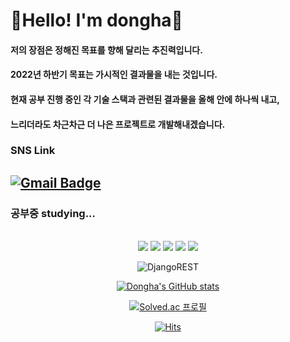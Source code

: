 # 🙋Hello! I'm dongha🙋
#### 저의 장점은 정해진 목표를 향해 달리는 추진력입니다.
#### 2022년 하반기 목표는 가시적인 결과물을 내는 것입니다.
#### 현재 공부 진행 중인 각 기술 스택과 관련된 결과물을 올해 안에 하나씩 내고, 
#### 느리더라도 차근차근 더 나은 프로젝트로 개발해내겠습니다.

### SNS Link
[![Gmail Badge](https://img.shields.io/badge/Instagram-E4405F?style=for-the-badge&logo=instagram&logoColor=white)](https://www.instagram.com/donghada_life/)
---
### 공부중 studying...

<div align=center> 
<br>
<img src="https://img.shields.io/badge/java-007396?style=for-the-badge&logo=java&logoColor=white"> 
<img src="https://img.shields.io/badge/c++-00599C?style=for-the-badge&logo=c%2B%2B&logoColor=white">
<img src="https://img.shields.io/badge/python-3776AB?style=for-the-badge&logo=python&logoColor=white">  
<img src="https://img.shields.io/badge/spring-6DB33F?style=for-the-badge&logo=spring&logoColor=white"> 
<img src="https://img.shields.io/badge/django-092E20?style=for-the-badge&logo=django&logoColor=white">
<br>
   
![DjangoREST](https://img.shields.io/badge/DJANGO-REST-ff1709?style=for-the-badge&logo=django&logoColor=white&color=ff1709&labelColor=gray)   
   
[![Dongha's GitHub stats](https://github-readme-stats.vercel.app/api?username=kimdw338&&theme=radical)](https://github.com/anuraghazra/github-readme-stats)   

[![Solved.ac
프로필](http://mazassumnida.wtf/api/v2/generate_badge?boj=dongha0940)](https://solved.ac/dongha0940)      
   
   [![Hits](https://hits.seeyoufarm.com/api/count/incr/badge.svg?url=https%3A%2F%2Fgithub.com%2Fkimdw338&count_bg=%23FF0900&title_bg=%23555555&icon=&icon_color=%23FFFFFF&title=hits&edge_flat=false)](https://hits.seeyoufarm.com)   
